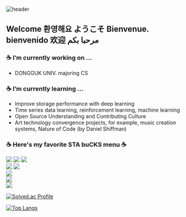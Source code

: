 
![header](https://capsule-render.vercel.app/api?type=blur&color=27ae60)

## Welcome 환영해요 ようこそ Bienvenue. bienvenido 欢迎 مرحبا بكم

### ☕️ I’m currently working on ...
- DONGGUK UNIV. majoring CS

### ☕️ I’m currently learning ...
- Improve storage performance with deep learning
- Time series data learning, reinforcement learning, machine learning
- Open Source Understanding and Contributing Culture
- Art technology convergence projects, for example, music creation systems, Nature of Code (by Daniel Shiffman)
 
###  ☕️ Here's my favorite STA buCKS menu ☕️ 
<p float="left">
<img src="https://img.shields.io/badge/javascript-F7DF1E?style=for-the-badge&logo=javascript&logoColor=black">
<img src="https://img.shields.io/badge/huggingface-FFD21E?style=for-the-badge&logo=huggingface&logoColor=black">
<img src="https://img.shields.io/badge/buymeacoffee-FFDD00?style=for-the-badge&logo=buymeacoffee&logoColor=black">
<br>
<img src="https://img.shields.io/badge/pytorch-EE4C2C?style=for-the-badge&logo=pytorch&logoColor=white">
<img src="https://img.shields.io/badge/Swift-F05138?style=for-the-badge&logo=Swift&logoColor=white"/>
<br>
<img src="https://img.shields.io/badge/c++-00599C?style=for-the-badge&logo=cplusplus&logoColor=white">
<!-- <img src="https://img.shields.io/badge/react-61DAFB?style=for-the-badge&logo=react&logoColor=white"> -->
<br>
<img src="https://img.shields.io/badge/nodedotjs-5FA04E?style=for-the-badge&logo=nodedotjs&logoColor=white">
<br>
<img src="https://img.shields.io/badge/coffeescript-2F2625?style=for-the-badge&logo=coffeescript&logoColor=white">
</p>

[![Solved.ac Profile](http://mazassumnida.wtf/api/v2/generate_badge?boj=whitehole36)](https://solved.ac/whitehole36/)

[![Top Langs](https://github-readme-stats.vercel.app/api/top-langs/?username=leewoojye&layout=compact&theme=dark)](https://github.com/anuraghazra/github-readme-stats)


<!--
**leewoojye/leewoojye** is a ✨ _special_ ✨ repository because its `README.md` (this file) appears on your GitHub profile.
[![leewoojye's GitHub stats](https://github-readme-stats.vercel.app/api?username=leewoojye&show_icons=true&theme=dark)](https://github.com/anuraghazra/github-readme-stats)
Here are some ideas to get you started:

- 🔭 I’m currently working on ...
- 🌱 I’m currently learning ...
- 👯 I’m looking to collaborate on ...
- 🤔 I’m looking for help with ...
- 💬 Ask me about ...
- 📫 How to reach me: ...
- 😄 Pronouns: ...
- ⚡ Fun fact: ...
-->
